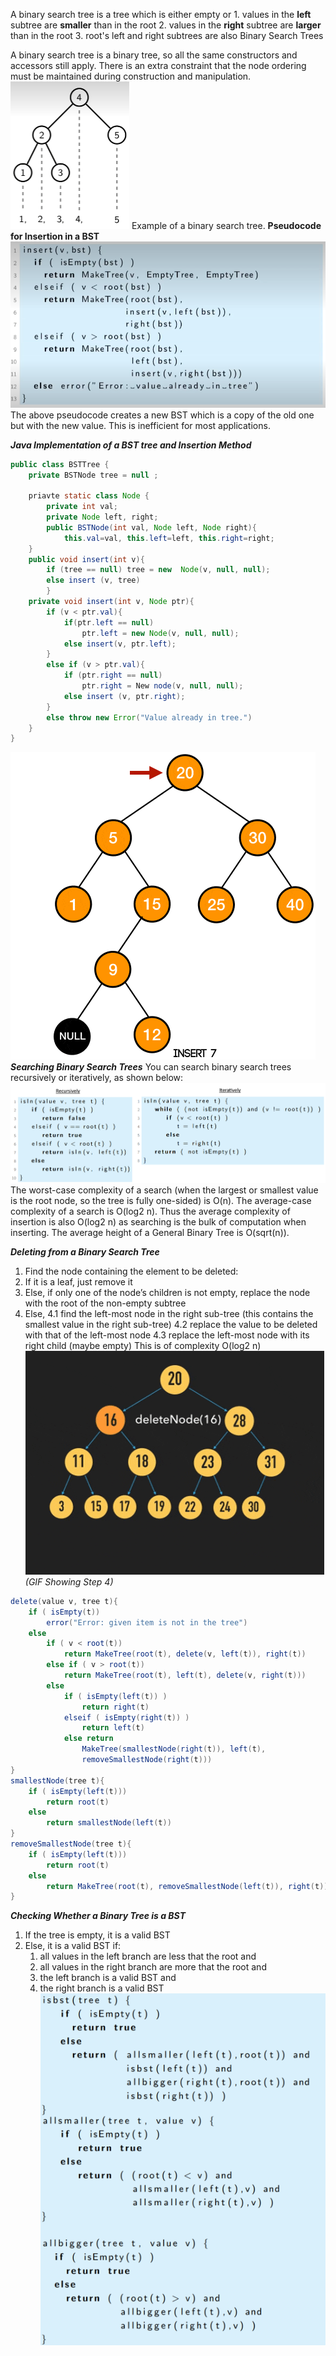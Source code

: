 A binary search tree is a tree which is either empty or
	1. values in the **left** subtree are **smaller** than in the root
	2. values in the **right** subtree are **larger** than in the root
	3. root's left and right subtrees are also Binary Search Trees

A binary search tree is a binary tree, so all the same constructors and accessors still apply. There is an extra constraint that the node ordering must be maintained during construction and manipulation. 
![](Images/chrome_Gjp9O4iChS.png) Example of a binary search tree.
**Pseudocode for Insertion in a BST**
![](Images/chrome_mvfrpD6bC6.png)
The above pseudocode creates a new BST which is a copy of the old one but with the new value. This is inefficient for most applications.

***Java Implementation of a BST tree and Insertion Method***
```java
public class BSTTree {
	private BSTNode tree = null ;
	
	priavte static class Node { 
		private int val;
		private Node left, right;
		public BSTNode(int val, Node left, Node right){
			this.val=val, this.left=left, this.right=right;
	}
	public void insert(int v){
		if (tree == null) tree = new  Node(v, null, null);
		else insert (v, tree)
		}
	private void insert(int v, Node ptr){
		if (v < ptr.val){
			if(ptr.left == null)
				ptr.left = new Node(v, null, null);
			else insert(v, ptr.left);
		}
		else if (v > ptr.val){
			if (ptr.right == null)
				ptr.right = New node(v, null, null);
			else insert (v, ptr.right);
		}
		else throw new Error("Value already in tree.")
	}
}
```
![](Images/bst9.gif)
***Searching Binary Search Trees***
You can search binary search trees recursively or iteratively, as shown below:
![](Images/Pasted%20image%2020221018131101.png)
The worst-case complexity of a search (when the largest or smallest value is the root node, so the tree is fully one-sided) is O(n). 
The average-case complexity of a search is O(log2 n). Thus the average complexity of insertion is also O(log2 n) as searching is the bulk of computation when inserting.
The average height of a General Binary Tree is O(sqrt(n)).

***Deleting from a Binary Search Tree***
 1. Find the node containing the element to be deleted: 
 2. If it is a leaf, just remove it 
 3. Else, if only one of the node’s children is not empty, replace the node with the root of the non-empty subtree 
 4. Else, 
	 4.1 find the left-most node in the right sub-tree (this contains the smallest value in the right sub-tree) 
	 4.2 replace the value to be deleted with that of the left-most node 
	 4.3 replace the left-most node with its right child (maybe empty) 
This is of complexity O(log2 n)
![](Images/giphy.gif)
*(GIF Showing Step 4)*
```java
delete(value v, tree t){
	if ( isEmpty(t))
		error("Error: given item is not in the tree")
	else
		if ( v < root(t))
			return MakeTree(root(t), delete(v, left(t)), right(t))
		else if ( v > root(t))
			return MakeTree(root(t), left(t), delete(v, right(t)))
		else
			if ( isEmpty(left(t)) )
				return right(t)
			elseif ( isEmpty(right(t)) )
				return left(t)
			else return
				MakeTree(smallestNode(right(t)), left(t),
                removeSmallestNode(right(t)))
}
smallestNode(tree t){
	if ( isEmpty(left(t)))
		return root(t)
	else
		return smallestNode(left(t))
}
removeSmallestNode(tree t){
	if ( isEmpty(left(t)))
		return root(t)
	else
		return MakeTree(root(t), removeSmallestNode(left(t)), right(t))
}
```
***Checking Whether a Binary Tree is a BST***
1. If the tree is empty, it is a valid BST
2. Else, it is a valid BST if:
	1. all values in the left branch are less that the root and
	2. all values in the right branch are more that the root and
	3. the left branch is a valid BST and
	4. the right branch is a valid BST
![](Images/Pasted%20image%2020221018133602.png)
